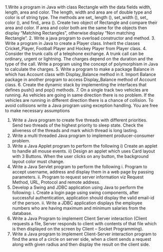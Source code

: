 1.Write a program in Java with class Rectangle with the data fields width, length, area and color. The length, width and area are of double type and color is of string
type. The methods are set_ length (), set_width (), set_ color (), and find_ area (). Create two object of Rectangle and compare their area and color. If area and color
both are the same for the objects then display “Matching Rectangles”, otherwise display “Non matching Rectangle”.
2. Write a java program to overload constructor and method.
3. Write a program in Java to create a Player class. Inherit the classes Cricket_Player, Football Player and Hockey Player from Player class.
4. Consider the trunk calls of a telephone exchange. A trunk call can be ordinary, urgent or lightning. The charges depend on the duration and the type of the call.
Write a program using the concept of polymorphism in Java to calculate the charges.
5. Write a program to make a package Balance in which has Account class with Display_Balance method in it. Import Balance package in another program to
access Display_Balance method of Account class.
6. Create the dynamic stack by implementing the interfaces that defines push() and pop() methods.
7. On a single track two vehicles are running. As vehicles are going in same direction there is no problem. If the vehicles are running in different direction there is a
chance of collision. To avoid collisions write a Java program using exception handling. You are free to make necessary assumptions

1. Write a Java program to create five threads with different priorities. Send two threads of the highest priority to sleep state. Check the aliveness of the threads and
mark which thread is long lasting.
2. Write a multi threaded Java program to implement producer-consumer problem.
3. Write a Java Applet program to perform the following
  i) Create an applet to handle all mouse events.
  ii) Design an applet which uses Card layout with 3 Buttons. When the user clicks on any button, the background layout color must change.
4. Write a Java Servlet program to perform the following
  i. Program to accept username, address and display them in a web page by passing parameters.
  ii. Program to request server information viz Request Method, URL, Protocol and remote address.
5. Develop a Swing and JDBC application using Java to perform the following:
  i. Create a login page using swing components, after successful authentication,  application should display the valid email-id of the person.
  ii. Write a JDBC application displays the employee numbers who are having maximum and minimum salaries from the database.
6. Write a Java Program to implement Client Server interaction (Client requests a file, Server responds to client with contents of that file which is then displayed on
the screen by Client – Socket Programming).
7. Write a Java program to implement Client-Server interaction program to find the area of a circle on server side, when a client sends a request along with given
radius and then display the result on the client side.
